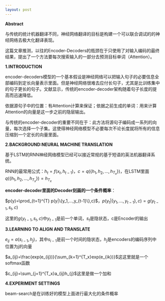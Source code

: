 ```yaml
---
layout: post
---
```


**Abstract**

与传统的统计机器翻译不同，神经网络翻译的目标是构建一个可以联合调试的的神经网络去极大化翻译表现。

这篇文章推测，以往的Encoder-Decoders的瓶颈在于只使用了对输入编码的最终结果，提出了一个方法要每次搜索输入的一部分去预测目标单词（Attention）。

**1.INTRODUCTION**

encoder-decoders模型的一个基本假设是神经网络可以把输入句子的必要信息全部编码到定长向量表示里面。但是神经网络很难去应付长句子，尤其是比训练集中的句子更长的句子。文献显示，传统的encoder-decoder架构随着句子长度的提高而迅速降低。

依据源句子中的位置：有Attention计算来保证；依据之前生成的单词：用来计算Attention的向量是这一步之前的隐层输出。

与传统的encoder-decoder的重要不同在于：此方法将源句子编码成一系列的向量，每次选择一个子集。这使得神经网络模型不必要每次不论长度就将所有的信息压缩到一个定长的向量里面。

**2.BACKGROUND:NEURAL MACHINE TRANSLATION**

基于LSTM的RNN神经网络模型已经可以接近常规的基于短语的英法机器翻译系统。

RNN的最常用公式：$h_{t}=f(x_t,h_{t-1})$，$c=q(\{h_1,h_2,...,h_{T_{x}}\})$，在LSTM里面$q(\{h_1,h_2,...,h_{T_{x}}\})=h_{T_{x}}$

**encoder-decoder里面的Decoder刻画的一个条件概率**：

$p(y)=\prod_{t=1}^{T} p(y|\{y_1,...,y_{t-1}\},c)$，$p({y_t|\{y_1,...,y_{t-1}\},c})=g(y_{t-1},s_t,c)$

这里的$g(y_{t-1},s_t,c)$中$y_{t-1}$是前一个单词，$s_t$是隐状态，c是Encoder的输出

**3.LEARNING TO ALIGN AND TRANSLATE**

$e_{ij}=a(s_{i-1},h_j)$，其中$s_{i-1}$是前一个时间的隐状态，$h_j$是encoders的编码序列中位置为j的向量

$a_{ij}=\frac{exp(e_{ij})}{\sum_{k=1}^{T_x}exp(e_{ik})}$这这里就是一个softmax函数

$c_{ij}=\sum_{j=1}^{T_x}a_{ij}h_{j}$这里是做一个加和

**4.EXPERIMENT SETTINGS**

beam-search是在训练好的模型上面进行最大化的条件概率













